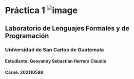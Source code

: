 # Práctica 1 ![image](https://user-images.githubusercontent.com/98846377/218626675-6691876b-629e-486b-8c1c-8711c32a524e.png)


## Laboratorio de Lenguajes Formales y de Programación
### Universidad de San Carlos de Guatemala
#### Estudiante: Geovanny Sebastián Herrera Claudio
#### Carné: 202110588
